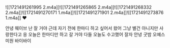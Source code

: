 ![[1721491261995 2.m4a]]![[1721491265865 2.m4a]]![[1721491268332 2.m4a]]![[1721491270171 1.m4a]]![[1721491271901 2.m4a]]![[1721491273876 1.m4a]]
❤️



안녕 웨이브 난 잘 거야
근데 자기 전에 한마디 하고 싶어서 왔어
그냥 별건 아니지만 사랑한다고
응 오늘은 한마디만 하고 갈 거야
다들 오늘도 수고했어 잘자
안녕 굿밤 오예스미원 바이바이


